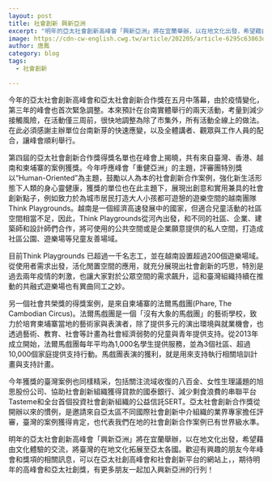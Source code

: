 ```yaml
---
layout: post
title: 社會創新 興新亞洲
excerpt: "明年的亞太社會創新高峰會「興新亞洲」將在宜蘭舉辦，以在地文化出發，希望藉由文化體驗的交流，將臺灣的在地文化拓展至亞太各國。"
image: https://cdn-cw-english.cwg.tw/article/202205/article-6295c63863d10.jpg
author: 唐鳳
category: blog
tags:
  - 社會創新

---
```


今年的亞太社會創新高峰會和亞太社會創新合作獎在五月中落幕，由於疫情變化，第三年的峰會也首次緊急調整。本來預計在台南實體舉行的兩天活動，考量到減少接觸風險，在活動僅三周前，很快地調整為除了市集外，所有活動全線上的做法。在此必須感謝主辦單位台南新芽的快速應變，以及全體講者、觀眾與工作人員的配合，讓峰會順利舉行。

第四屆的亞太社會創新合作獎得獎名單也在峰會上揭曉，共有來自臺灣、香港、越南和柬埔寨的案例獲獎。今年呼應峰會「重健亞洲」的主題，評審團特別獎以“Human-Oriented”為主題，鼓勵以人為本的社會創新合作案例，強化新生活形態下人類的身心靈健康，獲獎的單位也在此主題下，展現出創意和實用兼具的社會創新點子，例如致力於為城市居民打造大人小孩都可遊憩的遊樂空間的越南團隊 Think Playgrounds。越南是一個經濟高速發展中的國家，但適合兒童活動的社區空間相當不足，因此，Think Playgrounds從河內出發，和不同的社區、企業、建築師和設計師們合作，將可使用的公共空間或是企業願意提供的私人空間，打造成社區公園、遊樂場等兒童友善場域。

目前Think Playgrounds 已超過一千名志工，並在越南設置超過200個遊樂場域。從使用者需求出發，活化閒置空間的應用，就充分展現出社會創新的巧思，特別是過去兩年疫情的刺激，也讓大家對於公眾空間的需求飆升，這和臺灣組織持續在推動的共融式遊樂場也有異曲同工之妙。

另一個社會共榮獎的得獎案例，是來自柬埔寨的法爾馬戲團(Phare, The Cambodian Circus)。法爾馬戲團是一個「沒有大象的馬戲團」的藝術學校，致力於培育柬埔寨當地的藝術家與表演者，除了提供多元的演出環境與就業機會，也透過藝術、教育、社會等計畫為社會經濟弱勢的兒童與青年提供支持。從2013年成立開始，法爾馬戲團每年平均為1,000名學生提供服務，並為3個社區、超過10,000個家庭提供支持行動。馬戲團表演的獲利，就是用來支持執行相關培訓計畫與支持計畫。

今年獲獎的臺灣案例也同樣精采，包括關注流域收復的八百金、女性生理議題的旭思股份公司、協助社會創新組織獲得貸款的國泰銀行、減少剩食浪費的串聯平台Tasteme和全台首個投資社會創新組織的公益信託SERT。亞太社會創新合作獎從開辦以來的慣例，是邀請來自亞太區不同國際社會創新中介組織的業界專家擔任評審，臺灣的案例獲得肯定，也代表我們在地的社會創新合作案例已有世界級水準。

明年的亞太社會創新高峰會「興新亞洲」將在宜蘭舉辦，以在地文化出發，希望藉由文化體驗的交流，將臺灣的在地文化拓展至亞太各國。歡迎有興趣的朋友今年峰會和獎項的相關訊息，可以在亞太社創高峰會和社會創新平台的網站上，，期待明年的高峰會和亞太社創獎，有更多朋友一起加入興新亞洲的行列！
